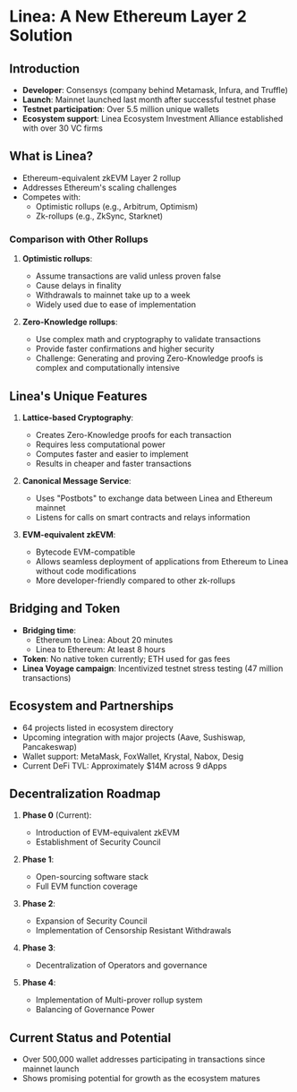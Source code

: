 
# Linea: A New Ethereum Layer 2 Solution

## Introduction

- **Developer**: Consensys (company behind Metamask, Infura, and Truffle)
- **Launch**: Mainnet launched last month after successful testnet phase
- **Testnet participation**: Over 5.5 million unique wallets
- **Ecosystem support**: Linea Ecosystem Investment Alliance established with over 30 VC firms

## What is Linea?

- Ethereum-equivalent zkEVM Layer 2 rollup
- Addresses Ethereum's scaling challenges
- Competes with:
  - Optimistic rollups (e.g., Arbitrum, Optimism)
  - Zk-rollups (e.g., ZkSync, Starknet)

### Comparison with Other Rollups

1. **Optimistic rollups**:
   - Assume transactions are valid unless proven false
   - Cause delays in finality
   - Withdrawals to mainnet take up to a week
   - Widely used due to ease of implementation

2. **Zero-Knowledge rollups**:
   - Use complex math and cryptography to validate transactions
   - Provide faster confirmations and higher security
   - Challenge: Generating and proving Zero-Knowledge proofs is complex and computationally intensive

## Linea's Unique Features

1. **Lattice-based Cryptography**:
   - Creates Zero-Knowledge proofs for each transaction
   - Requires less computational power
   - Computes faster and easier to implement
   - Results in cheaper and faster transactions

2. **Canonical Message Service**:
   - Uses "Postbots" to exchange data between Linea and Ethereum mainnet
   - Listens for calls on smart contracts and relays information

3. **EVM-equivalent zkEVM**:
   - Bytecode EVM-compatible
   - Allows seamless deployment of applications from Ethereum to Linea without code modifications
   - More developer-friendly compared to other zk-rollups

## Bridging and Token

- **Bridging time**:
  - Ethereum to Linea: About 20 minutes
  - Linea to Ethereum: At least 8 hours
- **Token**: No native token currently; ETH used for gas fees
- **Linea Voyage campaign**: Incentivized testnet stress testing (47 million transactions)

## Ecosystem and Partnerships

- 64 projects listed in ecosystem directory
- Upcoming integration with major projects (Aave, Sushiswap, Pancakeswap)
- Wallet support: MetaMask, FoxWallet, Krystal, Nabox, Desig
- Current DeFi TVL: Approximately $14M across 9 dApps

## Decentralization Roadmap

1. **Phase 0** (Current):
   - Introduction of EVM-equivalent zkEVM
   - Establishment of Security Council

2. **Phase 1**:
   - Open-sourcing software stack
   - Full EVM function coverage

3. **Phase 2**:
   - Expansion of Security Council
   - Implementation of Censorship Resistant Withdrawals

4. **Phase 3**:
   - Decentralization of Operators and governance

5. **Phase 4**:
   - Implementation of Multi-prover rollup system
   - Balancing of Governance Power

## Current Status and Potential

- Over 500,000 wallet addresses participating in transactions since mainnet launch
- Shows promising potential for growth as the ecosystem matures